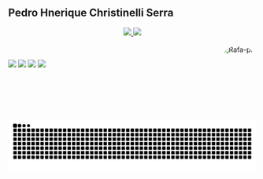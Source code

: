 ## Pedro Hnerique Christinelli Serra
<div align="center">
  <a href="https://github.com/pedrochristinelli">
  <img height="180em" src="https://github-readme-stats.vercel.app/api?username=pedrochristinelli&show_icons=true&theme=dracula&include_all_commits=true&count_private=true"/>
  <img height="180em" src="https://github-readme-stats.vercel.app/api/top-langs/?username=pedrochristinelli&layout=compact&langs_count=7&theme=dracula"/>
</div>
<div style="display: inline_block"><br>
  <img align="right" alt="Rafa-pic" height="150" style="border-radius:50px;" src="https://lh3.googleusercontent.com/ogw/ADea4I5Se1iA-Feb0xOufwMWYhdtZTQ8jvEn04MAXl7I=s83-c-mo">
</div>
  
  ##
 
<div> 
  <a href="https://instagram.com/fenrirpedro" target="_blank"><img src="https://img.shields.io/badge/-Instagram-%23E4405F?style=for-the-badge&logo=instagram&logoColor=white" target="_blank"></a>
 	<a href="https://www.twitch.tv/christinelli" target="_blank"><img src="https://img.shields.io/badge/Twitch-9146FF?style=for-the-badge&logo=twitch&logoColor=white" target="_blank"></a>
  <a href = "mailto:pedrochserra@gmail.com"><img src="https://img.shields.io/badge/-Gmail-%23333?style=for-the-badge&logo=gmail&logoColor=white" target="_blank"></a>
  <a href="https://www.linkedin.com/in/pedro-henrique-christinelli-serra-a4235816b/" target="_blank"><img src="https://img.shields.io/badge/-LinkedIn-%230077B5?style=for-the-badge&logo=linkedin&logoColor=white" target="_blank"></a> 
 
  ![Snake animation](https://github.com/pedrochristinelli/pedrochristinelli/blob/output/github-contribution-grid-snake.svg)
 
</div>
